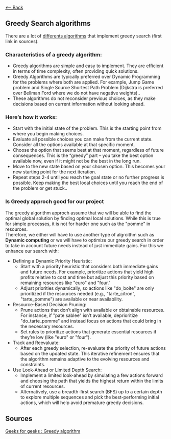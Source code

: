 [<-- Back](../../README.md)
## Greedy Search algorithms

There are a lot of [differents algorithms](##Sources) that implement greedy search (first link in sources).

### Characteristics of a greedy algorithm: 

- Greedy algorithms are simple and easy to implement.
They are efficient in terms of time complexity, often providing quick solutions.
- Greedy Algorithms are typically preferred over Dynamic Programming for the problems where both are applied. For example, Jump Game problem and Single Source Shortest Path Problem (Dijkstra is preferred over Bellman Ford where we do not have negative weights)..
- These algorithms do not reconsider previous choices, as they make decisions based on current information without looking ahead.

### Here’s how it works:

- Start with the initial state of the problem. This is the starting point from where you begin making choices.
- Evaluate all possible choices you can make from the current state. Consider all the options available at that specific moment.
- Choose the option that seems best at that moment, regardless of future consequences. This is the “greedy” part – you take the best option available now, even if it might not be the best in the long run.
- Move to the new state based on your chosen option. This becomes your new starting point for the next iteration.
- Repeat steps 2-4 until you reach the goal state or no further progress is possible. Keep making the best local choices until you reach the end of the problem or get stuck..


### Is Greedy approch good for our project

The greedy algorithm approch assume that we will be able to find the optimal global solution by finding optimal local solutions. 
While this is true for simple processes, it is not for harder one such as the "pomme" in resources.  
Therefore, we either will have to use another type of algroithm such as **Dynamic computing** or we will have to optimize our greedy search in order to take in account future needs instead of just immediate gains.
For this we enhance our search with: 
- Defining a Dynamic Priority Heuristic:
    - Start with a priority heuristic that considers both immediate gains and future needs. For example, prioritize actions that yield high profits relative to cost and time but adjust this priority based on remaining resources like "euro" and "four."
    - Adjust priorities dynamically, so actions like "do_boite" are only prioritized if the resources needed (e.g., "tarte_citron", "tarte_pomme") are available or near availability. 
- Resource-Based Decision Pruning:
    - Prune actions that don’t align with available or obtainable resources. For instance, if "pate sablee" isn’t available, deprioritize "do_tarte_pomme" and instead focus on actions that could bring in the necessary resources.
    - Set rules to prioritize actions that generate essential resources if they’re low (like "euro" or "four").
- Track and Reevaluate:
    - After each greedy selection, re-evaluate the priority of future actions based on the updated state. This iterative refinement ensures that the algorithm remains adaptive to the evolving resources and constraints.
- Use Look-Ahead or Limited Depth Search:
    - Implement a limited look-ahead by simulating a few actions forward and choosing the path that yields the highest return within the limits of current resources.
    - Alternatively, use a breadth-first search (BFS) up to a certain depth to explore multiple sequences and pick the best-performing initial actions, which will help avoid premature greedy decisions.


## Sources
[Geeks for geeks : Greedy algorithm](https://www.geeksforgeeks.org/greedy-algorithms/)